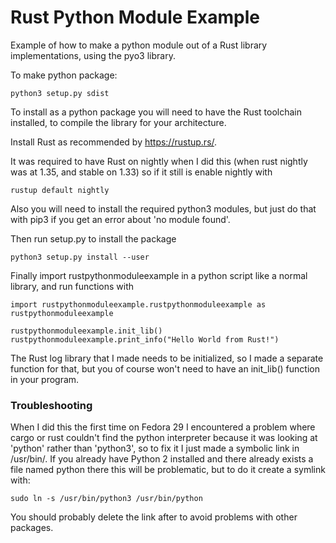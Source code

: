 # Rust Python Module Example
Example of how to make a python module out of a Rust library implementations, using the pyo3 library.

To make python package:
```shell
python3 setup.py sdist
```

To install as a python package you will need to have the Rust toolchain installed, to compile the library for your architecture.

Install Rust as recommended by https://rustup.rs/.

It was required to have Rust on nightly when I did this (when rust nightly was at 1.35, and stable on 1.33) so if it still is enable nightly with
```shell
rustup default nightly
```

Also you will need to install the required python3 modules, but just do that with pip3 if you get an error about 'no module found'.

Then run setup.py to install the package

```shell
python3 setup.py install --user
```

Finally import rustpythonmoduleexample in a python script like a normal library, and run functions with
```shell
import rustpythonmoduleexample.rustpythonmoduleexample as rustpythonmoduleexample

rustpythonmoduleexample.init_lib()
rustpythonmoduleexample.print_info("Hello World from Rust!")
```

The Rust log library that I made needs to be initialized, so I made a separate function for that, but you of course won't need to have an init_lib() function in your program.

### Troubleshooting
When I did this the first time on Fedora 29 I encountered a problem where cargo or rust couldn't find the python interpreter because it was looking at 'python' rather than 'python3', so to fix it I just made a symbolic link in /usr/bin/. If you already have Python 2 installed and there already exists a file named python there this will be problematic, but to do it create a symlink with:
```shell
sudo ln -s /usr/bin/python3 /usr/bin/python
```

You should probably delete the link after to avoid problems with other packages.

